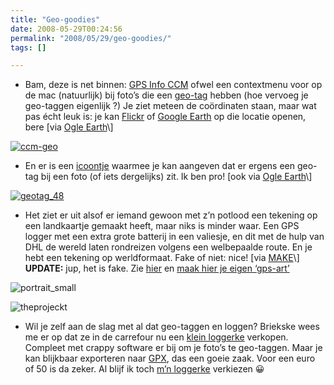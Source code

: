 ```yaml
---
title: "Geo-goodies"
date: 2008-05-29T00:24:56
permalink: "2008/05/29/geo-goodies/"
tags: []

---
```

* Bam, deze is net binnen: [GPS Info CCM](http://http//www.cdfinder.de/en/en/en/gpsinfo.html "http://www.cdfinder.de/en/en/en/gpsinfo.html") ofwel een contextmenu voor op de mac (natuurlijk) bij foto’s die een [geo-tag](http://en.wikipedia.org/wiki/Geotagging "http://en.wikipedia.org/wiki/Geotagging") hebben (hoe vervoeg je geo-taggen eigenlijk ?) Je ziet meteen de coördinaten staan, maar wat pas écht leuk is: je kan [Flickr](http://www.flickr.com/ "www.flickr.com") of [Google Earth](http://earth.google.com/intl/nl/ "http://earth.google.com/intl/nl/") op die locatie openen, bere \[via [Ogle Earth](http://www.ogleearth.com/2008/05/gps_info_cmm_co.html "http://www.ogleearth.com/2008/05/gps_info_cmm_co.html")\]

[![](@images/posts/2008/05/ccm-geo.png "ccm-geo")](@images/posts/2008/05/ccm-geo.png)

* En er is een [icoontje](http://www.geotagicons.com/ "http://www.geotagicons.com/") waarmee je kan aangeven dat er ergens een geo-tag bij een foto (of iets dergelijks) zit. Ik ben pro! \[ook via [Ogle Earth](http://feeds.ogleearth.com/~r/ogleearth/~3/245162652/links_saves_sav.html "http://feeds.ogleearth.com/~r/ogleearth/~3/245162652/links_saves_sav.html")\]

[![](@images/posts/2008/05/geotag_48.png "geotag_48")](http://www.geotagicons.com/ "http://www.geotagicons.com/")

* Het ziet er uit alsof er iemand gewoon met z’n potlood een tekening op een landkaartje gemaakt heeft, maar niks is minder waar. Een GPS logger met een extra grote batterij in een valiesje, en dit met de hulp van DHL de wereld laten rondreizen volgens een welbepaalde route. En je hebt een tekening op werldformaat. Fake of niet: nice! \[via [MAKE](http://blog.makezine.com/archive/2008/05/is_this_the_biggest_drawi.html?CMP=OTC-0D6B48984890 "http://blog.makezine.com/archive/2008/05/is_this_the_biggest_drawi.html?CMP=OTC-0D6B48984890")\]  
    **UPDATE:** jup, het is fake. Zie [hier](http://feeds.gawker.com/~r/gizmodo/full/~3/301559207/gps-art-this-time-its-the-real-deal "http://feeds.gawker.com/~r/gizmodo/full/~3/301559207/gps-art-this-time-its-the-real-deal") en [maak hier je eigen ‘gps-art’](http://gadgets.boingboing.net/2008/06/02/how-to-make-your-own.html "http://gadgets.boingboing.net/2008/06/02/how-to-make-your-own.html")

[](@images/posts/2008/05/portrait_small.jpg)[](http://biggestdrawingintheworld.com/drawing.aspx)

![](@images/posts/2008/05/portrait_small.jpg "portrait_small")

![](@images/posts/2008/05/theprojeckt-300x262.jpg "theprojeckt")

* Wil je zelf aan de slag met al dat geo-taggen en loggen? Briekske wees me er op dat ze in de carrefour nu een [klein loggerke](http://global.mobileaction.com/product/product_i-gotU_USB.jsp "http://global.mobileaction.com/product/product_i-gotU_USB.jsp") verkopen. Compleet met crappy software er bij om je foto’s te geo-taggen. Maar je kan blijkbaar exporteren naar [GPX](http://en.wikipedia.org/wiki/GPX_%28data_transfer%29 "http://en.wikipedia.org/wiki/GPX_%28data_transfer%29"), das een goeie zaak. Voor een euro of 50 is da zeker. Al blijf ik toch [m’n loggerke](http://www.sparkfun.com/commerce/product_info.php?products_id=8237 "http://www.sparkfun.com/commerce/product_info.php?products_id=8237") verkiezen 😀
